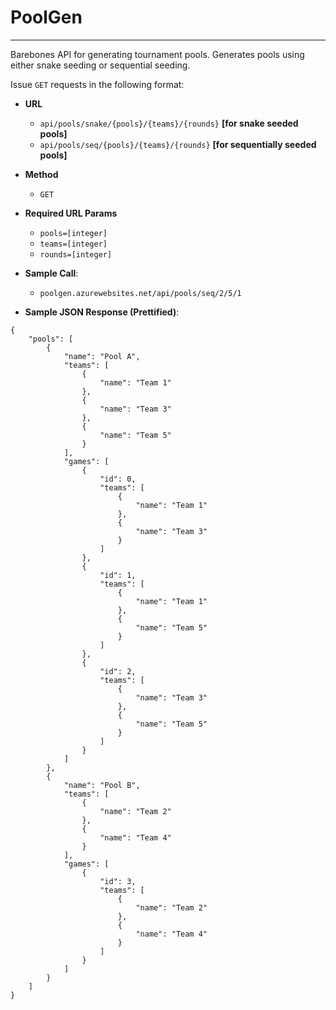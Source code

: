 # PoolGen
---
Barebones API for generating tournament pools. Generates pools using either snake seeding or sequential seeding.

Issue `GET` requests in the following format:

* **URL**
  *  `api/pools/snake/{pools}/{teams}/{rounds}` **[for snake seeded pools]**
  *  `api/pools/seq/{pools}/{teams}/{rounds}` **[for sequentially seeded pools]**

* **Method**
  *  `GET`

* **Required URL Params**
  *  `pools=[integer]`
  *  `teams=[integer]`
  *  `rounds=[integer]`

* **Sample Call**:
  *  `poolgen.azurewebsites.net/api/pools/seq/2/5/1`

* **Sample JSON Response (Prettified)**:
~~~~
{
    "pools": [
        {
            "name": "Pool A",
            "teams": [
                {
                    "name": "Team 1"
                },
                {
                    "name": "Team 3"
                },
                {
                    "name": "Team 5"
                }
            ],
            "games": [
                {
                    "id": 0,
                    "teams": [
                        {
                            "name": "Team 1"
                        },
                        {
                            "name": "Team 3"
                        }
                    ]
                },
                {
                    "id": 1,
                    "teams": [
                        {
                            "name": "Team 1"
                        },
                        {
                            "name": "Team 5"
                        }
                    ]
                },
                {
                    "id": 2,
                    "teams": [
                        {
                            "name": "Team 3"
                        },
                        {
                            "name": "Team 5"
                        }
                    ]
                }
            ]
        },
        {
            "name": "Pool B",
            "teams": [
                {
                    "name": "Team 2"
                },
                {
                    "name": "Team 4"
                }
            ],
            "games": [
                {
                    "id": 3,
                    "teams": [
                        {
                            "name": "Team 2"
                        },
                        {
                            "name": "Team 4"
                        }
                    ]
                }
            ]
        }
    ]
}
~~~~
